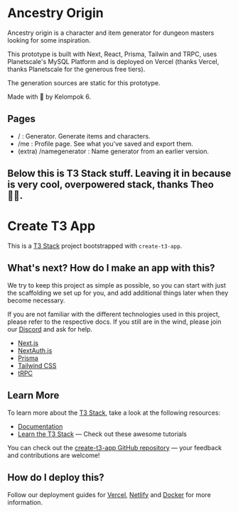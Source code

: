 # Ancestry Origin
Ancestry origin is a character and item generator for dungeon masters looking for some inspiration. 

This prototype is built with Next, React, Prisma, Tailwin and TRPC, uses Planetscale's MySQL Platform and is deployed on Vercel (thanks Vercel, thanks Planetscale for the generous free tiers).

The generation sources are static for this prototype.

Made with 💜 by Kelompok 6.

## Pages
- / : Generator. Generate items and characters.
- /me : Profile page. See what you've saved and export them. 
- (extra) /namegenerator : Name generator from an earlier version.

**Below this is T3 Stack stuff. Leaving it in because is very cool, overpowered stack, thanks Theo 👍🏻.**
---
# Create T3 App

This is a [T3 Stack](https://create.t3.gg/) project bootstrapped with `create-t3-app`.

## What's next? How do I make an app with this?

We try to keep this project as simple as possible, so you can start with just the scaffolding we set up for you, and add additional things later when they become necessary.

If you are not familiar with the different technologies used in this project, please refer to the respective docs. If you still are in the wind, please join our [Discord](https://t3.gg/discord) and ask for help.

- [Next.js](https://nextjs.org)
- [NextAuth.js](https://next-auth.js.org)
- [Prisma](https://prisma.io)
- [Tailwind CSS](https://tailwindcss.com)
- [tRPC](https://trpc.io)

## Learn More

To learn more about the [T3 Stack](https://create.t3.gg/), take a look at the following resources:

- [Documentation](https://create.t3.gg/)
- [Learn the T3 Stack](https://create.t3.gg/en/faq#what-learning-resources-are-currently-available) — Check out these awesome tutorials

You can check out the [create-t3-app GitHub repository](https://github.com/t3-oss/create-t3-app) — your feedback and contributions are welcome!

## How do I deploy this?

Follow our deployment guides for [Vercel](https://create.t3.gg/en/deployment/vercel), [Netlify](https://create.t3.gg/en/deployment/netlify) and [Docker](https://create.t3.gg/en/deployment/docker) for more information.
